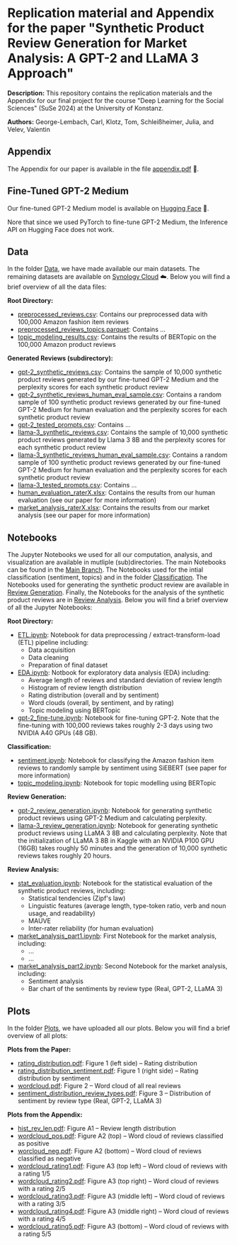 # **Replication material and Appendix for the paper "Synthetic Product Review Generation for Market Analysis: A GPT-2 and LLaMA 3 Approach"**
**Description:** This repository contains the replication materials and the Appendix for our final project for the course "Deep Learning for the Social Sciences" (SuSe 2024) at the University of Konstanz.

**Authors:** George-Lembach, Carl, Klotz, Tom, Schleißheimer, Julia, and Velev, Valentin

## Appendix
The Appendix for our paper is available in the file [appendix.pdf]() :page_facing_up:.

## Fine-Tuned GPT-2 Medium
Our fine-tuned GPT-2 Medium model is available on [Hugging Face](https://huggingface.co/TomData/GPT2-review) :hugs:.

Nore that since we used PyTorch to fine-tune GPT-2 Medium, the Inference API on Hugging Face does not work.

## Data
In the folder [Data](https://github.com/TomSOWI/DLSS-24-Synthetic-Product-Reviews-Generation/tree/main/Data), we have made available our main datasets. The remaining datasets are available on [Synology Cloud](https://T34278926.quickconnect.to/d/s/zpVAefWwFEYfIhTRTc0RfJ1h4rXzh6kJ/7VRz2eFaGxxjR11Xtygq65lAszhLPaIi-7LuAL9qlnQs) :cloud:. Below you will find a brief overview of all the data files:

**Root Directory:**

* [preprocessed_reviews.csv](): Contains our preprocessed data with 100,000 Amazon fashion item reviews
* [preprocessed_reviews_topics.parquet](): Contains ...
* [topic_modeling_results.csv](): Contains the results of BERTopic on the 100,000 Amazon product reviews

**Generated Reviews (subdirectory):**
* [gpt-2_synthetic_reviews.csv](): Contains the sample of 10,000 synthetic product reviews generated by our fine-tuned GPT-2 Medium and the perplexity scores for each synthetic product review
* [gpt-2_synthetic_reviews_human_eval_sample.csv](): Contains a random sample of 100 synthetic product reviews generated by our fine-tuned GPT-2 Medium for human evaluation and the perplexity scores for each synthetic product review
* [gpt-2_tested_prompts.csv](): Contains ...
* [llama-3_synthetic_reviews.csv](): Contains the sample of 10,000 synthetic product reviews generated by Llama 3 8B and the perplexity scores for each synthetic product review
* [llama-3_synthetic_reviews_human_eval_sample.csv](): Contains a random sample of 100 synthetic product reviews generated by our fine-tuned GPT-2 Medium for human evaluation and the perplexity scores for each synthetic product review
* [llama-3_tested_prompts.csv](): Contains ...
* [human_evaluation_raterX.xlsx](): Contains the results from our human evaluation (see our paper for more information)
* [market_analysis_raterX.xlsx](): Contains the results from our market analysis (see our paper for more information)

## Notebooks
The Jupyter Notebooks we used for all our computation, analysis, and visualization are available in mutliple (sub)directories. The main Notebooks can be found in the [Main Branch](). The Notebooks used for the intial classification (sentiment, topics) and in the folder [Classification](). The Notebooks used for generating the synthetic product review are available in [Review Generation](). Finally, the Notebooks for the analysis of the synthetic product reviews are in [Review Analysis](). Below you will find a brief overview of all the Jupyter Notebooks:

**Root Directory:**
* [ETL.ipynb](): Notebook for data preprocessing / extract-transform-load (ETL) pipeline including:
  * Data acquisition
  * Data cleaning
  * Preparation of final dataset
* [EDA.ipynb](): Notbook for exploratory data analysis (EDA) including:
  * Average length of reviews and standard deviation of review length
  * Histogram of review length distribution
  * Rating distribution (overall and by sentiment)
  * Word clouds (overall, by sentiment, and by rating)
  * Topic modeling using BERTopic
* [gpt-2_fine-tune.ipynb](): Notebook for fine-tuning GPT-2. Note that the fine-tuning with 100,000 reviews takes roughly 2-3 days using two NVIDIA A40 GPUs (48 GB).

**Classification:**
* [sentiment.ipynb](): Notebook for classifying the Amazon fashion item reviews to randomly sample by sentiment using SiEBERT (see paper for more information)
* [topic_modeling.ipynb](): Notebook for topic modelling using BERTopic

**Review Generation:**
* [gpt-2_review_generation.ipynb](): Notebook for generating synthetic product reviews using GPT-2 Medium and calculating perplexity.
* [llama-3_review_generation.ipynb](): Notebook for generating synthetic product reviews using LLaMA 3 8B and calculating perplexity. Note that the initialization of LLaMA 3 8B in Kaggle with an NVIDIA P100 GPU (16GB) takes roughly 50 minutes and the generation of 10,000 synthetic reviews takes roughly 20 hours.

**Review Analysis:**
* [stat_evaluation.ipynb](): Notebook for the statistical evaluation of the synthetic product reviews, including:
  * Statistical tendencies (Zipf's law)
  * Linguistic features (average length, type-token ratio, verb and noun usage, and readability)
  * MAUVE
  * Inter-rater reliability (for human evaluation)
* [market_analysis_part1.ipynb](): First Notebook for the market analysis, including:
  * ...
  * ...
* [market_analysis_part2.ipynb](): Second Notebook for the market analysis, including:
  * Sentiment analysis
  * Bar chart of the sentiments by review type (Real, GPT-2, LLaMA 3)

## Plots
In the folder [Plots](), we have uploaded all our plots. Below you will find a brief overview of all plots:

**Plots from the Paper:**
* [rating_distribution.pdf](): Figure 1 (left side) &ndash; Rating distribution
* [rating_distribution_sentiment.pdf](): Figure 1 (right side) &ndash; Rating distribution by sentiment
* [wordcloud.pdf](): Figure 2 &ndash; Word cloud of all real reviews
* [sentiment_distribution_review_types.pdf](): Figure 3 &ndash; Distribution of sentiment by review type (Real, GPT-2, LLaMA 3)

**Plots from the Appendix:**
* [hist_rev_len.pdf](): Figure A1 &ndash; Review length distribution
* [wordcloud_pos.pdf](): Figure A2 (top) &ndash; Word cloud of reviews classified as positive 
* [worcloud_neg.pdf](): Figure A2 (bottom) &ndash; Word cloud of reviews classified as negative
* [wordcloud_rating1.pdf](): Figure A3 (top left) &ndash; Word cloud of reviews with a rating 1/5
* [wordcloud_rating2.pdf](): Figure A3 (top right) &ndash; Word cloud of reviews with a rating 2/5
* [wordcloud_rating3.pdf](): Figure A3 (middle left) &ndash; Word cloud of reviews with a rating 3/5
* [wordcloud_rating4.pdf](): Figure A3 (middle right) &ndash; Word cloud of reviews with a rating 4/5
* [wordcloud_rating5.pdf](): Figure A3 (bottom) &ndash; Word cloud of reviews with a rating 5/5
